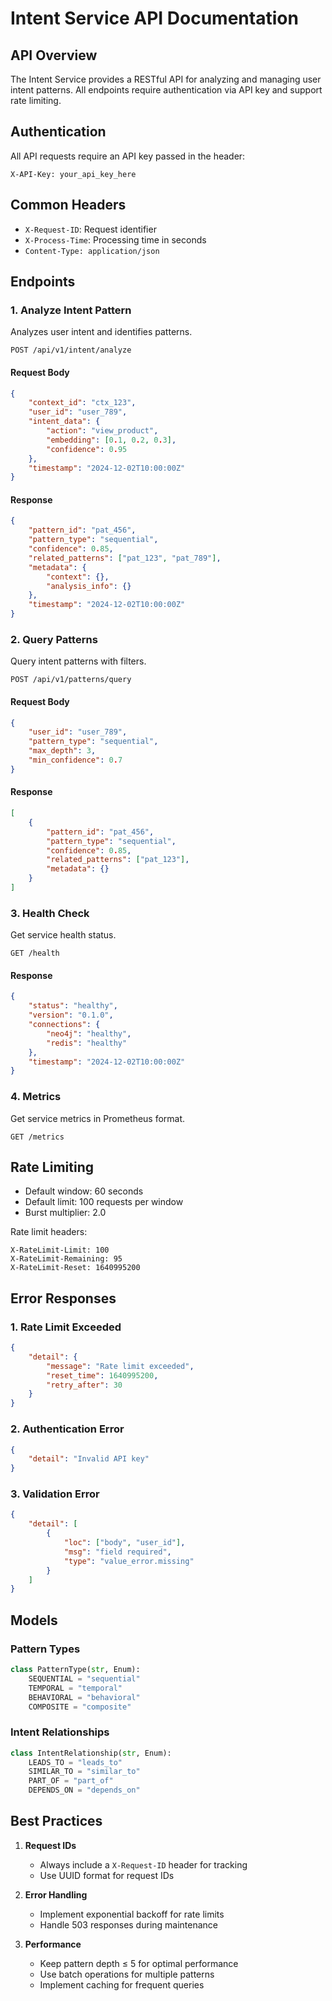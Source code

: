 # Intent Service API Documentation

## API Overview
The Intent Service provides a RESTful API for analyzing and managing user intent patterns. All endpoints require authentication via API key and support rate limiting.

## Authentication
All API requests require an API key passed in the header:
```http
X-API-Key: your_api_key_here
```

## Common Headers
- `X-Request-ID`: Request identifier
- `X-Process-Time`: Processing time in seconds
- `Content-Type: application/json`

## Endpoints

### 1. Analyze Intent Pattern
Analyzes user intent and identifies patterns.

```http
POST /api/v1/intent/analyze
```

#### Request Body
```json
{
    "context_id": "ctx_123",
    "user_id": "user_789",
    "intent_data": {
        "action": "view_product",
        "embedding": [0.1, 0.2, 0.3],
        "confidence": 0.95
    },
    "timestamp": "2024-12-02T10:00:00Z"
}
```

#### Response
```json
{
    "pattern_id": "pat_456",
    "pattern_type": "sequential",
    "confidence": 0.85,
    "related_patterns": ["pat_123", "pat_789"],
    "metadata": {
        "context": {},
        "analysis_info": {}
    },
    "timestamp": "2024-12-02T10:00:00Z"
}
```

### 2. Query Patterns
Query intent patterns with filters.

```http
POST /api/v1/patterns/query
```

#### Request Body
```json
{
    "user_id": "user_789",
    "pattern_type": "sequential",
    "max_depth": 3,
    "min_confidence": 0.7
}
```

#### Response
```json
[
    {
        "pattern_id": "pat_456",
        "pattern_type": "sequential",
        "confidence": 0.85,
        "related_patterns": ["pat_123"],
        "metadata": {}
    }
]
```

### 3. Health Check
Get service health status.

```http
GET /health
```

#### Response
```json
{
    "status": "healthy",
    "version": "0.1.0",
    "connections": {
        "neo4j": "healthy",
        "redis": "healthy"
    },
    "timestamp": "2024-12-02T10:00:00Z"
}
```

### 4. Metrics
Get service metrics in Prometheus format.

```http
GET /metrics
```

## Rate Limiting
- Default window: 60 seconds
- Default limit: 100 requests per window
- Burst multiplier: 2.0

Rate limit headers:
```http
X-RateLimit-Limit: 100
X-RateLimit-Remaining: 95
X-RateLimit-Reset: 1640995200
```

## Error Responses

### 1. Rate Limit Exceeded
```json
{
    "detail": {
        "message": "Rate limit exceeded",
        "reset_time": 1640995200,
        "retry_after": 30
    }
}
```

### 2. Authentication Error
```json
{
    "detail": "Invalid API key"
}
```

### 3. Validation Error
```json
{
    "detail": [
        {
            "loc": ["body", "user_id"],
            "msg": "field required",
            "type": "value_error.missing"
        }
    ]
}
```

## Models

### Pattern Types
```python
class PatternType(str, Enum):
    SEQUENTIAL = "sequential"
    TEMPORAL = "temporal"
    BEHAVIORAL = "behavioral"
    COMPOSITE = "composite"
```

### Intent Relationships
```python
class IntentRelationship(str, Enum):
    LEADS_TO = "leads_to"
    SIMILAR_TO = "similar_to"
    PART_OF = "part_of"
    DEPENDS_ON = "depends_on"
```

## Best Practices

1. **Request IDs**
   - Always include a `X-Request-ID` header for tracking
   - Use UUID format for request IDs

2. **Error Handling**
   - Implement exponential backoff for rate limits
   - Handle 503 responses during maintenance

3. **Performance**
   - Keep pattern depth ≤ 5 for optimal performance
   - Use batch operations for multiple patterns
   - Implement caching for frequent queries